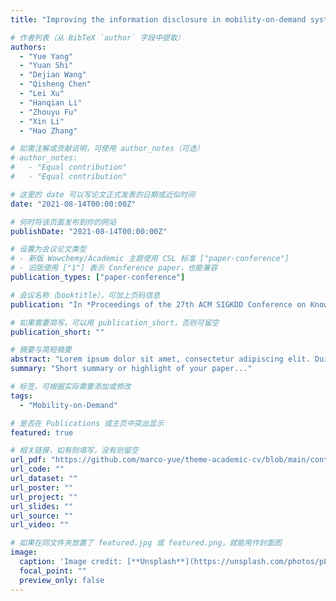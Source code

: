 ```yaml
---
title: "Improving the information disclosure in mobility-on-demand systems"

# 作者列表（从 BibTeX `author` 字段中提取）
authors:
  - "Yue Yang"
  - "Yuan Shi"
  - "Dejian Wang"
  - "Qisheng Chen"
  - "Lei Xu"
  - "Hanqian Li"
  - "Zhouyu Fu"
  - "Xin Li"
  - "Hao Zhang"

# 如需注解或贡献说明，可使用 author_notes（可选）
# author_notes:
#   - "Equal contribution"
#   - "Equal contribution"

# 这里的 date 可以写论文正式发表的日期或近似时间
date: "2021-08-14T00:00:00Z"

# 何时将该页面发布到你的网站
publishDate: "2021-08-14T00:00:00Z"

# 设置为会议论文类型
# - 新版 Wowchemy/Academic 主题使用 CSL 标准 ["paper-conference"]
# - 旧版使用 ["1"] 表示 Conference paper，也能兼容
publication_types: ["paper-conference"]

# 会议名称（booktitle），可加上页码信息
publication: "In *Proceedings of the 27th ACM SIGKDD Conference on Knowledge Discovery & Data Mining*, pages 3854–3864"

# 如果需要简写，可以用 publication_short，否则可留空
publication_short: ""

# 摘要与简短摘要
abstract: "Lorem ipsum dolor sit amet, consectetur adipiscing elit. Duis posuere tellus ac convallis placerat..."
summary: "Short summary or highlight of your paper..."

# 标签，可根据实际需要添加或修改
tags:
  - "Mobility-on-Demand"

# 是否在 Publications 或主页中突出显示
featured: true

# 相关链接，如有则填写，没有则留空
url_pdf: "https://github.com/marco-yue/theme-academic-cv/blob/main/content/publication/2021-KDD-Dispatching/KDD2021.pdf"
url_code: ""
url_dataset: ""
url_poster: ""
url_project: ""
url_slides: ""
url_source: ""
url_video: ""

# 如果在同文件夹放置了 featured.jpg 或 featured.png，就能用作封面图
image:
  caption: 'Image credit: [**Unsplash**](https://unsplash.com/photos/pLCdAaMFLTE)'
  focal_point: ""
  preview_only: false
---
```

